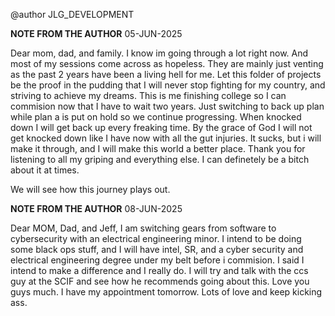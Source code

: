 @author JLG_DEVELOPMENT

****NOTE FROM THE AUTHOR****
05-JUN-2025

Dear mom, dad, and family. I know im going through a lot right now. And most of my sessions come across as hopeless.
They are mainly just venting as the past 2 years have been a living hell for me. Let this folder of projects
be the proof in the pudding that I will never stop fighting for my country, and striving to achieve my dreams. This is me
finishing college so I can commision now that I have to wait two years. Just switching to back up plan while
plan a is put on hold so we continue progressing. When knocked down I will get back up every freaking time. 
By the grace of God I will not get knocked down like I have now with all the gut injuries.
It sucks, but i will make it through, and I will make this world a better place. Thank you for listening to all my griping
and everything else. I can definetely be a bitch about it at times. 

We will see how this journey plays out.

****NOTE FROM THE AUTHOR****
08-JUN-2025

Dear MOM, Dad, and Jeff, I am switching gears from software to cybersecurity with an electrical engineering minor.
I intend to be doing some black ops stuff, and I will have intel, SR, and a cyber security and electrical engineering
degree under my belt before i commision. I said I intend to make a difference and I really do. I will try
and talk with the ccs guy at the SCIF and see how he recommends going about this. Love you guys much. I have
my appointment tomorrow. Lots of love and keep kicking ass.
